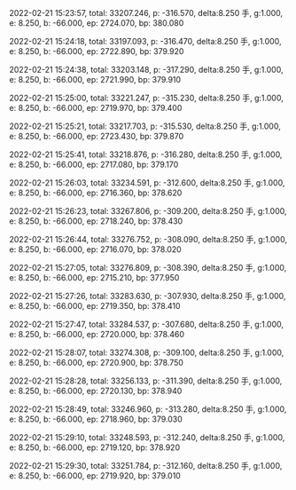 2022-02-21 15:23:57, total: 33207.246, p: -316.570, delta:8.250 手, g:1.000, e: 8.250, b: -66.000, ep: 2724.070, bp: 380.080

2022-02-21 15:24:18, total: 33197.093, p: -316.470, delta:8.250 手, g:1.000, e: 8.250, b: -66.000, ep: 2722.890, bp: 379.920

2022-02-21 15:24:38, total: 33203.148, p: -317.290, delta:8.250 手, g:1.000, e: 8.250, b: -66.000, ep: 2721.990, bp: 379.910

2022-02-21 15:25:00, total: 33221.247, p: -315.230, delta:8.250 手, g:1.000, e: 8.250, b: -66.000, ep: 2719.970, bp: 379.400

2022-02-21 15:25:21, total: 33217.703, p: -315.530, delta:8.250 手, g:1.000, e: 8.250, b: -66.000, ep: 2723.430, bp: 379.870

2022-02-21 15:25:41, total: 33218.876, p: -316.280, delta:8.250 手, g:1.000, e: 8.250, b: -66.000, ep: 2717.080, bp: 379.170

2022-02-21 15:26:03, total: 33234.591, p: -312.600, delta:8.250 手, g:1.000, e: 8.250, b: -66.000, ep: 2716.360, bp: 378.620

2022-02-21 15:26:23, total: 33267.806, p: -309.200, delta:8.250 手, g:1.000, e: 8.250, b: -66.000, ep: 2718.240, bp: 378.430

2022-02-21 15:26:44, total: 33276.752, p: -308.090, delta:8.250 手, g:1.000, e: 8.250, b: -66.000, ep: 2716.070, bp: 378.020

2022-02-21 15:27:05, total: 33276.809, p: -308.390, delta:8.250 手, g:1.000, e: 8.250, b: -66.000, ep: 2715.210, bp: 377.950

2022-02-21 15:27:26, total: 33283.630, p: -307.930, delta:8.250 手, g:1.000, e: 8.250, b: -66.000, ep: 2719.350, bp: 378.410

2022-02-21 15:27:47, total: 33284.537, p: -307.680, delta:8.250 手, g:1.000, e: 8.250, b: -66.000, ep: 2720.000, bp: 378.460

2022-02-21 15:28:07, total: 33274.308, p: -309.100, delta:8.250 手, g:1.000, e: 8.250, b: -66.000, ep: 2720.900, bp: 378.750

2022-02-21 15:28:28, total: 33256.133, p: -311.390, delta:8.250 手, g:1.000, e: 8.250, b: -66.000, ep: 2720.130, bp: 378.940

2022-02-21 15:28:49, total: 33246.960, p: -313.280, delta:8.250 手, g:1.000, e: 8.250, b: -66.000, ep: 2718.960, bp: 379.030

2022-02-21 15:29:10, total: 33248.593, p: -312.240, delta:8.250 手, g:1.000, e: 8.250, b: -66.000, ep: 2719.120, bp: 378.920

2022-02-21 15:29:30, total: 33251.784, p: -312.160, delta:8.250 手, g:1.000, e: 8.250, b: -66.000, ep: 2719.920, bp: 379.010